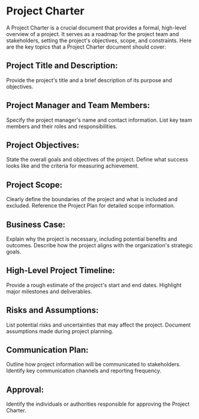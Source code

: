 # Project Charter
A Project Charter is a crucial document that provides a formal, high-level overview of a project. It serves as a roadmap for the project team and stakeholders, setting the project's objectives, scope, and constraints. Here are the key topics that a Project Charter document should cover:
## Project Title and Description:
Provide the project's title and a brief description of its purpose and objectives.
## Project Manager and Team Members:
Specify the project manager's name and contact information.
List key team members and their roles and responsibilities.
## Project Objectives:
State the overall goals and objectives of the project.
Define what success looks like and the criteria for measuring achievement.
## Project Scope:
Clearly define the boundaries of the project and what is included and excluded.
Reference the Project Plan for detailed scope information.
## Business Case:
Explain why the project is necessary, including potential benefits and outcomes.
Describe how the project aligns with the organization's strategic goals.
## High-Level Project Timeline:
Provide a rough estimate of the project's start and end dates.
Highlight major milestones and deliverables.
## Risks and Assumptions:
List potential risks and uncertainties that may affect the project.
Document assumptions made during project planning.
## Communication Plan:
Outline how project information will be communicated to stakeholders.
Identify key communication channels and reporting frequency.
## Approval:
Identify the individuals or authorities responsible for approving the Project Charter.